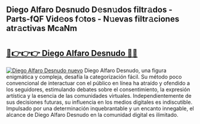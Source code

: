 ## Diego Alfaro Desnudo D𝚎sn𝚞dos filtr𝚊dos - Parts-fQF Vid𝚎os f𝚘tos - N𝚞evas filtr𝚊ciones atr𝚊ctivas McaNm

# <h2><a href="http://mb0pqj.tromn.icu/?c=Diego+Alfaro+Desnudo">🔗👉👉👉 Diego Alfaro Desnudo 🔗🔗</a></h2>

[![Diego Alfaro Desnudo nuevo](https://i.imgur.com/pEAQMta.gif)](http://mb0pqj.tromn.icu/?c=Diego+Alfaro+Desnudo)
Diego Alfaro Desnudo, una figura enigmática y compleja, desafía la categorización fácil. Su método poco convencional de interactuar con el público en línea ha atraído y ofendido a los seguidores, estimulando debates sobre el consentimiento, la expresión artística y la esencia de las comunidades virtuales. Independientemente de sus decisiones futuras, su influencia en los medios digitales es indiscutible. Impulsado por una determinación inquebrantable y un encanto innegable, el alcance de Diego Alfaro Desnudo en la comunidad digital es ilimitado.
